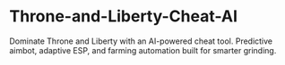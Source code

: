 # Throne-and-Liberty-Cheat-AI
Dominate Throne and Liberty with an AI-powered cheat tool. Predictive aimbot, adaptive ESP, and farming automation built for smarter grinding.
